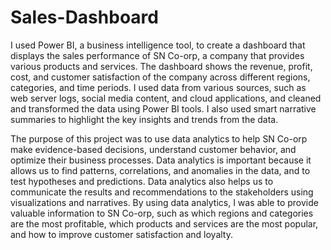 # Sales-Dashboard
I used Power BI, a business intelligence tool, to create a dashboard that displays the sales performance of SN Co-orp, a company that provides various products and services. The dashboard shows the revenue, profit, cost, and customer satisfaction of the company across different regions, categories, and time periods. I used data from various sources, such as web server logs, social media content, and cloud applications, and cleaned and transformed the data using Power BI tools. I also used smart narrative summaries to highlight the key insights and trends from the data.

The purpose of this project was to use data analytics to help SN Co-orp make evidence-based decisions, understand customer behavior, and optimize their business processes. Data analytics is important because it allows us to find patterns, correlations, and anomalies in the data, and to test hypotheses and predictions. Data analytics also helps us to communicate the results and recommendations to the stakeholders using visualizations and narratives. By using data analytics, I was able to provide valuable information to SN Co-orp, such as which regions and categories are the most profitable, which products and services are the most popular, and how to improve customer satisfaction and loyalty.
